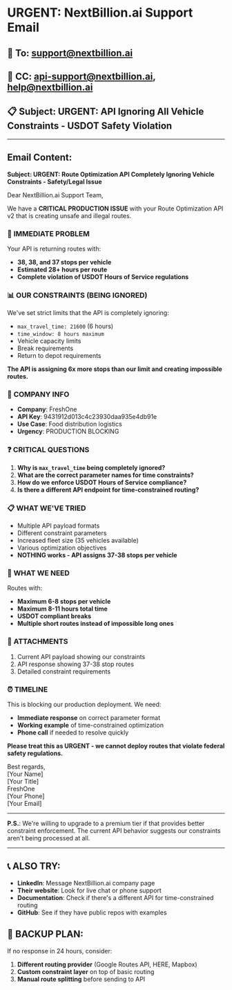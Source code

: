 # URGENT: NextBillion.ai Support Email

## 📧 **To**: support@nextbillion.ai
## 📧 **CC**: api-support@nextbillion.ai, help@nextbillion.ai
## 📋 **Subject**: URGENT: API Ignoring All Vehicle Constraints - USDOT Safety Violation

---

## **Email Content:**

**Subject: URGENT: Route Optimization API Completely Ignoring Vehicle Constraints - Safety/Legal Issue**

Dear NextBillion.ai Support Team,

We have a **CRITICAL PRODUCTION ISSUE** with your Route Optimization API v2 that is creating unsafe and illegal routes.

### 🚨 **IMMEDIATE PROBLEM**
Your API is returning routes with:
- **38, 38, and 37 stops per vehicle**
- **Estimated 28+ hours per route**
- **Complete violation of USDOT Hours of Service regulations**

### 📊 **OUR CONSTRAINTS (BEING IGNORED)**
We've set strict limits that the API is completely ignoring:
- `max_travel_time: 21600` (6 hours)
- `time_window: 8 hours maximum`
- Vehicle capacity limits
- Break requirements
- Return to depot requirements

**The API is assigning 6x more stops than our limit and creating impossible routes.**

### 🏢 **COMPANY INFO**
- **Company**: FreshOne
- **API Key**: 9431912d013c4c23930daa935e4db91e
- **Use Case**: Food distribution logistics
- **Urgency**: PRODUCTION BLOCKING

### ❓ **CRITICAL QUESTIONS**
1. **Why is `max_travel_time` being completely ignored?**
2. **What are the correct parameter names for time constraints?**
3. **How do we enforce USDOT Hours of Service compliance?**
4. **Is there a different API endpoint for time-constrained routing?**

### 📋 **WHAT WE'VE TRIED**
- Multiple API payload formats
- Different constraint parameters
- Increased fleet size (35 vehicles available)
- Various optimization objectives
- **NOTHING works - API assigns 37-38 stops per vehicle**

### 🎯 **WHAT WE NEED**
Routes with:
- **Maximum 6-8 stops per vehicle**
- **Maximum 8-11 hours total time**
- **USDOT compliant breaks**
- **Multiple short routes instead of impossible long ones**

### 📎 **ATTACHMENTS**
1. Current API payload showing our constraints
2. API response showing 37-38 stop routes
3. Detailed constraint requirements

### ⏰ **TIMELINE**
This is blocking our production deployment. We need:
- **Immediate response** on correct parameter format
- **Working example** of time-constrained optimization
- **Phone call** if needed to resolve quickly

**Please treat this as URGENT - we cannot deploy routes that violate federal safety regulations.**

Best regards,  
[Your Name]  
[Your Title]  
FreshOne  
[Your Phone]  
[Your Email]

---

**P.S.**: We're willing to upgrade to a premium tier if that provides better constraint enforcement. The current API behavior suggests our constraints aren't being processed at all.

---

## 📞 **ALSO TRY**:
- **LinkedIn**: Message NextBillion.ai company page
- **Their website**: Look for live chat or phone support
- **Documentation**: Check if there's a different API for time-constrained routing
- **GitHub**: See if they have public repos with examples

## 🚨 **BACKUP PLAN**:
If no response in 24 hours, consider:
1. **Different routing provider** (Google Routes API, HERE, Mapbox)
2. **Custom constraint layer** on top of basic routing
3. **Manual route splitting** before sending to API